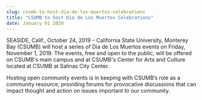 ```yaml
---
slug: csumb-to-host-dia-de-los-muertos-celebrations
title: "CSUMB to host Dia de Los Muertos Celebrations"
date: January 01 2020
---
```


<p>SEASIDE, Calif., October 24, 2019 – California State University, Monterey Bay (CSUMB) will host a series of Dia de Los Muertos events on Friday, November 1, 2019. The events, free and open to the public, will be offered on CSUMB's main campus and at CSUMB's Center for Arts and Culture located at CSUMB at Salinas City Center.</p><p>Hosting open community events is in keeping with CSUMB’s role as a community resource, providing forums for provocative discussions that can impact thought and action on issues important to our community.</p>
